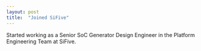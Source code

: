 ```yaml
---
layout: post
title:  "Joined SiFive"
---
```

Started working as a Senior SoC Generator Design Engineer in the Platform Engineering Team at SiFive.
